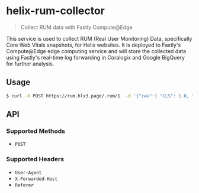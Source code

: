 # helix-rum-collector

> Collect RUM data with Fastly Compute@Edge

This service is used to collect RUM (Real User Monitoring) Data, specifically Core Web Vitals snapshots, for Helix websites. It is deployed to Fastly's Compute@Edge edge computing service and will store the collected data using Fastly's real-time log forwarding in Coralogix and Google BigQuery for further analysis.

## Usage

```bash
$ curl -X POST https://rum.hlx3.page/.rum/1  -d '{"cwv":{ "CLS": 1.0, "LCP": 1.0, "FID": 4 }, "id": "blablub", "weight": 2}' X-Forwarded-Host:example.com
```

## API

### Supported Methods

- `POST`


### Supported Headers

- `User-Agent`
- `X-Forwarded-Host`
- `Referer`
